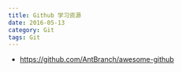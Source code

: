 ```yaml
---
title: Github 学习资源
date: 2016-05-13
category: Git
tags: Git
---
```


- https://github.com/AntBranch/awesome-github
